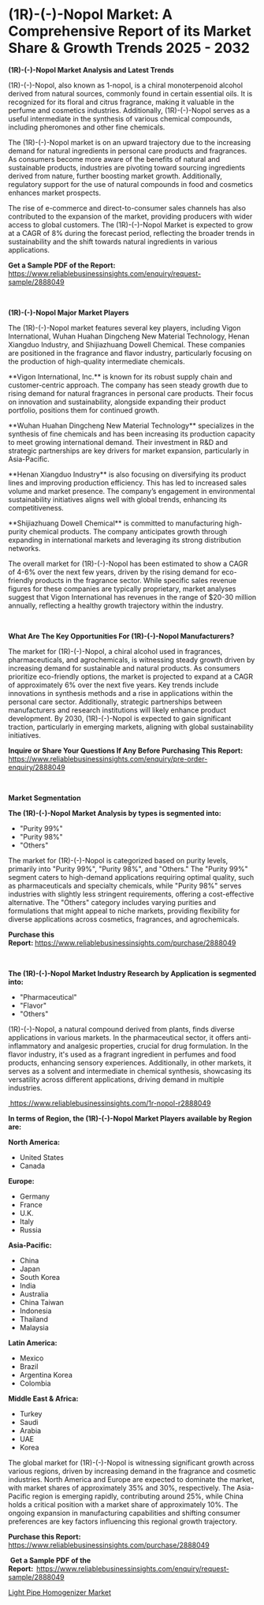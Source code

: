 <p><h1>(1R)-(-)-Nopol Market: A Comprehensive Report of its Market Share & Growth Trends 2025 - 2032</h1></p><p><strong>(1R)-(-)-Nopol Market Analysis and Latest Trends</strong></p>
<p><p>(1R)-(-)-Nopol, also known as 1-nopol, is a chiral monoterpenoid alcohol derived from natural sources, commonly found in certain essential oils. It is recognized for its floral and citrus fragrance, making it valuable in the perfume and cosmetics industries. Additionally, (1R)-(-)-Nopol serves as a useful intermediate in the synthesis of various chemical compounds, including pheromones and other fine chemicals.</p><p>The (1R)-(-)-Nopol market is on an upward trajectory due to the increasing demand for natural ingredients in personal care products and fragrances. As consumers become more aware of the benefits of natural and sustainable products, industries are pivoting toward sourcing ingredients derived from nature, further boosting market growth. Additionally, regulatory support for the use of natural compounds in food and cosmetics enhances market prospects. </p><p>The rise of e-commerce and direct-to-consumer sales channels has also contributed to the expansion of the market, providing producers with wider access to global customers. The (1R)-(-)-Nopol Market is expected to grow at a CAGR of 8% during the forecast period, reflecting the broader trends in sustainability and the shift towards natural ingredients in various applications.</p></p>
<p><strong>Get a Sample PDF of the Report:&nbsp;</strong> <a href="https://www.reliablebusinessinsights.com/enquiry/request-sample/2888049?utm_campaign=2789&utm_medium=2&utm_source=Github&utm_content=ia&utm_term=14032025&utm_id=1r-nopol">https://www.reliablebusinessinsights.com/enquiry/request-sample/2888049</a></p>
<p>&nbsp;</p>
<p><strong>(1R)-(-)-Nopol Major Market Players</strong></p>
<p><p>The (1R)-(-)-Nopol market features several key players, including Vigon International, Wuhan Huahan Dingcheng New Material Technology, Henan Xiangduo Industry, and Shijiazhuang Dowell Chemical. These companies are positioned in the fragrance and flavor industry, particularly focusing on the production of high-quality intermediate chemicals.</p><p>**Vigon International, Inc.** is known for its robust supply chain and customer-centric approach. The company has seen steady growth due to rising demand for natural fragrances in personal care products. Their focus on innovation and sustainability, alongside expanding their product portfolio, positions them for continued growth.</p><p>**Wuhan Huahan Dingcheng New Material Technology** specializes in the synthesis of fine chemicals and has been increasing its production capacity to meet growing international demand. Their investment in R&D and strategic partnerships are key drivers for market expansion, particularly in Asia-Pacific.</p><p>**Henan Xiangduo Industry** is also focusing on diversifying its product lines and improving production efficiency. This has led to increased sales volume and market presence. The company’s engagement in environmental sustainability initiatives aligns well with global trends, enhancing its competitiveness.</p><p>**Shijiazhuang Dowell Chemical** is committed to manufacturing high-purity chemical products. The company anticipates growth through expanding in international markets and leveraging its strong distribution networks. </p><p>The overall market for (1R)-(-)-Nopol has been estimated to show a CAGR of 4-6% over the next few years, driven by the rising demand for eco-friendly products in the fragrance sector. While specific sales revenue figures for these companies are typically proprietary, market analyses suggest that Vigon International has revenues in the range of $20-30 million annually, reflecting a healthy growth trajectory within the industry.</p></p>
<p>&nbsp;</p>
<p><strong>What Are The Key Opportunities For (1R)-(-)-Nopol Manufacturers?</strong></p>
<p><p>The market for (1R)-(-)-Nopol, a chiral alcohol used in fragrances, pharmaceuticals, and agrochemicals, is witnessing steady growth driven by increasing demand for sustainable and natural products. As consumers prioritize eco-friendly options, the market is projected to expand at a CAGR of approximately 6% over the next five years. Key trends include innovations in synthesis methods and a rise in applications within the personal care sector. Additionally, strategic partnerships between manufacturers and research institutions will likely enhance product development. By 2030, (1R)-(-)-Nopol is expected to gain significant traction, particularly in emerging markets, aligning with global sustainability initiatives.</p></p>
<p><strong>Inquire or Share Your Questions If Any Before Purchasing This Report:</strong> <a href="https://www.reliablebusinessinsights.com/enquiry/pre-order-enquiry/2888049?utm_campaign=2789&utm_medium=2&utm_source=Github&utm_content=ia&utm_term=14032025&utm_id=1r-nopol">https://www.reliablebusinessinsights.com/enquiry/pre-order-enquiry/2888049</a></p>
<p>&nbsp;</p>
<p><strong>Market Segmentation</strong></p>
<p><strong>The (1R)-(-)-Nopol Market Analysis by types is segmented into:</strong></p>
<p><ul><li>"Purity 99%"</li><li>"Purity 98%"</li><li>"Others"</li></ul></p>
<p><p>The market for (1R)-(-)-Nopol is categorized based on purity levels, primarily into "Purity 99%", "Purity 98%", and "Others." The "Purity 99%" segment caters to high-demand applications requiring optimal quality, such as pharmaceuticals and specialty chemicals, while "Purity 98%" serves industries with slightly less stringent requirements, offering a cost-effective alternative. The "Others" category includes varying purities and formulations that might appeal to niche markets, providing flexibility for diverse applications across cosmetics, fragrances, and agrochemicals.</p></p>
<p><strong>Purchase this Report:&nbsp;</strong><a href="https://www.reliablebusinessinsights.com/purchase/2888049?utm_campaign=2789&utm_medium=2&utm_source=Github&utm_content=ia&utm_term=14032025&utm_id=1r-nopol">https://www.reliablebusinessinsights.com/purchase/2888049</a></p>
<p>&nbsp;</p>
<p><strong>The (1R)-(-)-Nopol Market Industry Research by Application is segmented into:</strong></p>
<p><ul><li>"Pharmaceutical"</li><li>"Flavor"</li><li>"Others"</li></ul></p>
<p><p>(1R)-(-)-Nopol, a natural compound derived from plants, finds diverse applications in various markets. In the pharmaceutical sector, it offers anti-inflammatory and analgesic properties, crucial for drug formulation. In the flavor industry, it's used as a fragrant ingredient in perfumes and food products, enhancing sensory experiences. Additionally, in other markets, it serves as a solvent and intermediate in chemical synthesis, showcasing its versatility across different applications, driving demand in multiple industries.</p></p>
<p><a href="https://www.reliablebusinessinsights.com/1r-nopol-r2888049?utm_campaign=2789&utm_medium=2&utm_source=Github&utm_content=ia&utm_term=14032025&utm_id=1r-nopol">&nbsp;https://www.reliablebusinessinsights.com/1r-nopol-r2888049</a></p>
<p><strong>In terms of Region, the (1R)-(-)-Nopol Market Players available by Region are:</strong></p>
<p>
    <p> <strong> North America: </strong>
        <ul>
            <li>United States</li>
            <li>Canada</li>
        </ul>
        </p> 
    <p> <strong> Europe: </strong>
        <ul>
            <li>Germany</li>
            <li>France</li>
            <li>U.K.</li>
            <li>Italy</li>
            <li>Russia</li>
        </ul>
        </p> 
    <p> <strong> Asia-Pacific: </strong>
        <ul>
            <li>China</li>
            <li>Japan</li>
            <li>South Korea</li>
            <li>India</li>
            <li>Australia</li>
            <li>China Taiwan</li>
            <li>Indonesia</li>
            <li>Thailand</li>
            <li>Malaysia</li>
        </ul>
        </p> 
    <p> <strong> Latin America: </strong>
        <ul>
            <li>Mexico</li>
            <li>Brazil</li>
            <li>Argentina Korea</li>
            <li>Colombia</li>
        </ul>
        </p> 
    <p> <strong> Middle East & Africa: </strong>
        <ul>
            <li>Turkey</li>
            <li>Saudi</li>
            <li>Arabia</li>
            <li>UAE</li>
            <li>Korea</li>
        </ul>
    </p>
    </p>
<p><p>The global market for (1R)-(-)-Nopol is witnessing significant growth across various regions, driven by increasing demand in the fragrance and cosmetic industries. North America and Europe are expected to dominate the market, with market shares of approximately 35% and 30%, respectively. The Asia-Pacific region is emerging rapidly, contributing around 25%, while China holds a critical position with a market share of approximately 10%. The ongoing expansion in manufacturing capabilities and shifting consumer preferences are key factors influencing this regional growth trajectory.</p></p>
<p><strong>Purchase this Report: </strong><a href="https://www.reliablebusinessinsights.com/purchase/2888049?utm_campaign=2789&utm_medium=2&utm_source=Github&utm_content=ia&utm_term=14032025&utm_id=1r-nopol">https://www.reliablebusinessinsights.com/purchase/2888049</a></p>
<p>&nbsp;<strong>Get a Sample PDF of the Report:&nbsp;&nbsp;</strong><a href="https://www.reliablebusinessinsights.com/enquiry/request-sample/2888049?utm_campaign=2789&utm_medium=2&utm_source=Github&utm_content=ia&utm_term=14032025&utm_id=1r-nopol">https://www.reliablebusinessinsights.com/enquiry/request-sample/2888049</a></p>
<p><strong></strong></p>
<p><p><a href="https://github.com/ravenecashe/Market-Research-Report-List-1/blob/main/light-pipe-homogenizer-market.md?utm_campaign=2789&utm_medium=2&utm_source=Github&utm_content=ia&utm_term=14032025&utm_id=1r-nopol">Light Pipe Homogenizer Market</a></p></p>